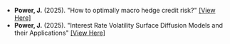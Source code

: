 - <strong>Power, J.</strong> (2025). "How to optimally macro hedge credit risk?" <a href="/contents/papers/credit_macro_hedging.pdf" target="_blank">[View Here]</a>
- <strong>Power, J.</strong> (2025). "Interest Rate Volatility Surface Diffusion Models and their Applications" <a href="/contents/papers/Volatility Surface Diffusion Models.pdf" target="_blank">[View Here]</a>